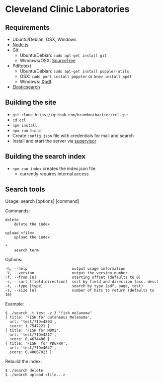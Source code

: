 # Cleveland Clinic Laboratories

## Requirements

- Ubuntu/Debian, OSX, Windows
- [Node.js](https://github.com/joyent/node/wiki/Installing-Node.js-via-package-manager)
- Git
    - Ubuntu/Debian: `sudo apt-get install git`
    - Windows/OSX: [SourceTree](http://www.sourcetreeapp.com/)
- Pdftotext
    - Ubuntu/Debian: `sudo apt-get install poppler-utils`
    - OSX: `sudo port install poppler` or `brew install xpdf`
    - Windows: [Xpdf](http://www.foolabs.com/xpdf/download.html).
- [Elasticsearch](http://www.elasticsearch.org)

## Building the site

- `git clone https://github.com/brandonchartier/ccl.git`
- `cd ccl`
- `npm install`
- `npm run build`
- Create `config.json` file with credentials for mail and search
- Install and start the server via [supervisor](http://supervisord.org/)

## Building the search index

- `npm run index` creates the index.json file
    - currently requires internal access

## Search tools

Usage: search [options] [command]

Commands:

    delete
        delete the index

    upload <file>
        upload the index

    *
        search term

Options:

    -h, --help                    output usage information
    -V, --version                 output the version number
    -f, --from [n]                starting offset (defaults to 0)
    -s, --sort [field:direction]  sort by field and direction (asc, desc)
    -t, --type [type]             search by type (pdf, page, test)
    -z, --size [n]                number of hits to return (defaults to 10)

Example:

    $ ./search -t test -z 3 "fish melanoma"
    { title: 'FISH for Cutaneous Melanoma',
      url: 'test/?ID=4803',
      score: 1.7547221 }
    { title: 'FISH for MDM2',
      url: 'test/?ID=4217',
      score: 0.4674486 }
    { title: 'FISH  for PDGFRA',
      url: 'test/?ID=4647',
      score: 0.40067023 }

Rebuild the index:

    $ ./search delete
    $ ./search upload <file...>
